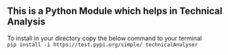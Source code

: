## This is a Python Module which helps in Technical Analysis

To install in your directory copy the below command to your terminal<br />
`pip install -i https://test.pypi.org/simple/ technicalAnalyser`
